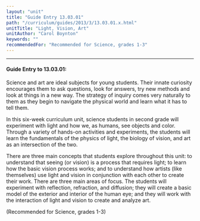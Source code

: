 ```yaml
---
layout: "unit"
title: "Guide Entry 13.03.01"
path: "/curriculum/guides/2013/3/13.03.01.x.html"
unitTitle: "Light, Vision, Art"
unitAuthor: "Carol Boynton"
keywords: ""
recommendedFor: "Recommended for Science, grades 1-3"
---
```

<body>
<hr/>
 <h4>
  Guide Entry to 13.03.01:
 </h4>
 <p>
  Science and art are ideal subjects for young students. Their innate curiosity encourages them to ask questions, look for answers, try new methods and look at things in a new way. The strategy of inquiry comes very naturally to them as they begin to navigate the physical world and learn what it has to tell them.
 </p>
<p>
  In this six-week curriculum unit, science students in second grade will experiment with light and how we, as humans, see objects and color. Through a variety of hands-on activities and experiments, the students will learn the fundamentals of the physics of light, the biology of vision, and art as an intersection of the two.
 </p>
<p>
  There are three main concepts that students explore throughout this unit: to understand that seeing (or vision) is a process that requires light; to learn how the basic vision process works; and to understand how artists (like themselves) use light and vision in conjunction with each other to create their work. There are three main areas of focus. The students will experiment with reflection, refraction, and diffusion; they will create a basic model of the exterior and interior of the human eye; and they will work with the interaction of light and vision to create and analyze art.
 </p>
<p>
  (Recommended for Science, grades 1-3)
 </p>


</body>